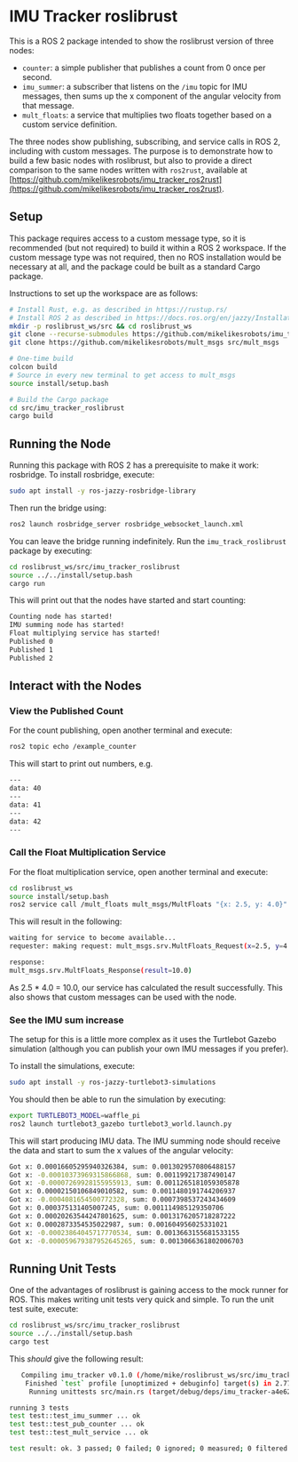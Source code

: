 # IMU Tracker roslibrust

This is a ROS 2 package intended to show the roslibrust version of three nodes:

- `counter`: a simple publisher that publishes a count from 0 once per second.
- `imu_summer`: a subscriber that listens on the `/imu` topic for IMU messages, then sums up the x component of the angular velocity from that message.
- `mult_floats`: a service that multiplies two floats together based on a custom service definition.

The three nodes show publishing, subscribing, and service calls in ROS 2, including with custom messages. The purpose is to demonstrate how to build a few basic nodes with roslibrust, but also to provide a direct comparison to the same nodes written with `ros2rust`, available at [https://github.com/mikelikesrobots/imu_tracker_ros2rust](https://github.com/mikelikesrobots/imu_tracker_ros2rust).

## Setup

This package requires access to a custom message type, so it is recommended (but not required) to build it within a ROS 2 workspace. If the custom message type was not required, then no ROS installation would be necessary at all, and the package could be built as a standard Cargo package.

Instructions to set up the workspace are as follows:

```bash
# Install Rust, e.g. as described in https://rustup.rs/
# Install ROS 2 as described in https://docs.ros.org/en/jazzy/Installation.html
mkdir -p roslibrust_ws/src && cd roslibrust_ws
git clone --recurse-submodules https://github.com/mikelikesrobots/imu_tracker_roslibrust src/imu_tracker_roslibrust
git clone https://github.com/mikelikesrobots/mult_msgs src/mult_msgs

# One-time build
colcon build
# Source in every new terminal to get access to mult_msgs
source install/setup.bash

# Build the Cargo package
cd src/imu_tracker_roslibrust
cargo build
```

## Running the Node

Running this package with ROS 2 has a prerequisite to make it work: rosbridge. To install rosbridge, execute:

```bash
sudo apt install -y ros-jazzy-rosbridge-library
```

Then run the bridge using:

```bash
ros2 launch rosbridge_server rosbridge_websocket_launch.xml
```

You can leave the bridge running indefinitely. Run the `imu_track_roslibrust` package by executing:

```bash
cd roslibrust_ws/src/imu_tracker_roslibrust
source ../../install/setup.bash
cargo run
```


This will print out that the nodes have started and start counting:

```bash
Counting node has started!
IMU summing node has started!
Float multiplying service has started!
Published 0
Published 1
Published 2
```

## Interact with the Nodes

### View the Published Count

For the count publishing, open another terminal and execute:

```bash
ros2 topic echo /example_counter
```

This will start to print out numbers, e.g.

```bash
---
data: 40
---
data: 41
---
data: 42
---
```

### Call the Float Multiplication Service

For the float multiplication service, open another terminal and execute:

```bash
cd roslibrust_ws
source install/setup.bash
ros2 service call /mult_floats mult_msgs/MultFloats "{x: 2.5, y: 4.0}"
```

This will result in the following:

```bash
waiting for service to become available...
requester: making request: mult_msgs.srv.MultFloats_Request(x=2.5, y=4.0)

response:
mult_msgs.srv.MultFloats_Response(result=10.0)
```

As 2.5 * 4.0 = 10.0, our service has calculated the result successfully. This also shows that custom messages can be used with the node.

### See the IMU sum increase

The setup for this is a little more complex as it uses the Turtlebot Gazebo simulation (although you can publish your own IMU messages if you prefer).

To install the simulations, execute:

```bash
sudo apt install -y ros-jazzy-turtlebot3-simulations
```

You should then be able to run the simulation by executing:

```bash
export TURTLEBOT3_MODEL=waffle_pi
ros2 launch turtlebot3_gazebo turtlebot3_world.launch.py
```

This will start producing IMU data. The IMU summing node should receive the data and start to sum the x values of the angular velocity:

```bash
Got x: 0.00016605295940326384, sum: 0.0013029570806488157
Got x: -0.00010373969315866868, sum: 0.001199217387490147
Got x: -0.00007269928155955913, sum: 0.0011265181059305878
Got x: 0.00002150106849010582, sum: 0.0011480191744206937
Got x: -0.0004081654500772328, sum: 0.0007398537243434609
Got x: 0.000375131405007245, sum: 0.001114985129350706
Got x: 0.00020263544247801625, sum: 0.0013176205718287222
Got x: 0.0002873354535022987, sum: 0.001604956025331021
Got x: -0.00023864045717770534, sum: 0.0013663155681533155
Got x: -0.000059679387952645265, sum: 0.0013066361802006703
```

## Running Unit Tests

One of the advantages of roslibrust is gaining access to the mock runner for ROS. This makes writing unit tests very quick and simple. To run the unit test suite, execute:

```bash
cd roslibrust_ws/src/imu_tracker_roslibrust
source ../../install/setup.bash
cargo test
```

This _should_ give the following result:

```bash
   Compiling imu_tracker v0.1.0 (/home/mike/roslibrust_ws/src/imu_tracker)
    Finished `test` profile [unoptimized + debuginfo] target(s) in 2.77s
     Running unittests src/main.rs (target/debug/deps/imu_tracker-a4e62704957b1ef9)

running 3 tests
test test::test_imu_summer ... ok
test test::test_pub_counter ... ok
test test::test_mult_service ... ok

test result: ok. 3 passed; 0 failed; 0 ignored; 0 measured; 0 filtered out; finished in 0.00s
```
